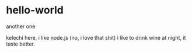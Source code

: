 # hello-world
another one

kelechi here, i like node.js (no, i love that shit)
i like to drink wine at night, it taste better.
